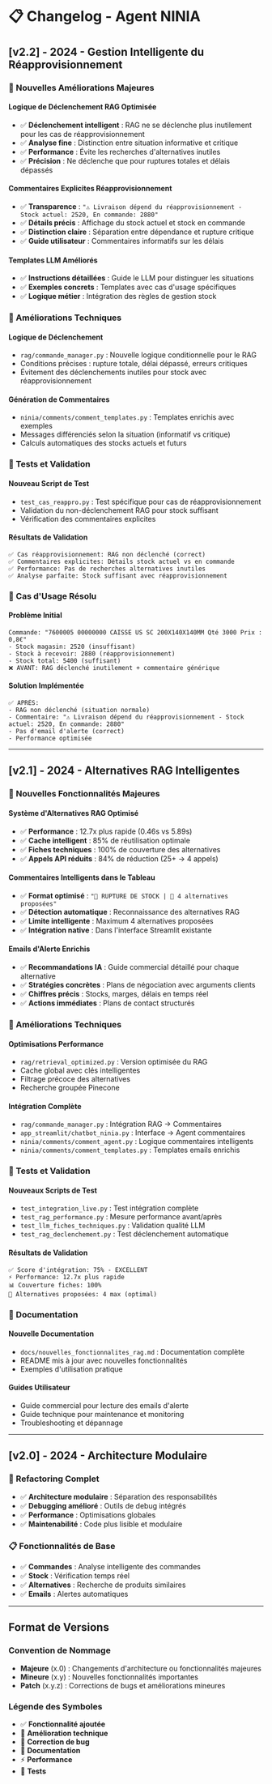 # 📋 Changelog - Agent NINIA

## [v2.2] - 2024 - Gestion Intelligente du Réapprovisionnement

### 🚀 Nouvelles Améliorations Majeures

#### **Logique de Déclenchement RAG Optimisée**
- ✅ **Déclenchement intelligent** : RAG ne se déclenche plus inutilement pour les cas de réapprovisionnement
- ✅ **Analyse fine** : Distinction entre situation informative et critique
- ✅ **Performance** : Évite les recherches d'alternatives inutiles
- ✅ **Précision** : Ne déclenche que pour ruptures totales et délais dépassés

#### **Commentaires Explicites Réapprovisionnement**
- ✅ **Transparence** : `"⚠️ Livraison dépend du réapprovisionnement - Stock actuel: 2520, En commande: 2880"`
- ✅ **Détails précis** : Affichage du stock actuel et stock en commande
- ✅ **Distinction claire** : Séparation entre dépendance et rupture critique
- ✅ **Guide utilisateur** : Commentaires informatifs sur les délais

#### **Templates LLM Améliorés**
- ✅ **Instructions détaillées** : Guide le LLM pour distinguer les situations
- ✅ **Exemples concrets** : Templates avec cas d'usage spécifiques
- ✅ **Logique métier** : Intégration des règles de gestion stock

### 🔧 Améliorations Techniques

#### **Logique de Déclenchement**
- `rag/commande_manager.py` : Nouvelle logique conditionnelle pour le RAG
- Conditions précises : rupture totale, délai dépassé, erreurs critiques
- Évitement des déclenchements inutiles pour stock avec réapprovisionnement

#### **Génération de Commentaires**
- `ninia/comments/comment_templates.py` : Templates enrichis avec exemples
- Messages différenciés selon la situation (informatif vs critique)
- Calculs automatiques des stocks actuels et futurs

### 🧪 Tests et Validation

#### **Nouveau Script de Test**
- `test_cas_reappro.py` : Test spécifique pour cas de réapprovisionnement
- Validation du non-déclenchement RAG pour stock suffisant
- Vérification des commentaires explicites

#### **Résultats de Validation**
```
✅ Cas réapprovisionnement: RAG non déclenché (correct)
✅ Commentaires explicites: Détails stock actuel vs en commande
✅ Performance: Pas de recherches alternatives inutiles
✅ Analyse parfaite: Stock suffisant avec réapprovisionnement
```

### 🎯 Cas d'Usage Résolu

#### **Problème Initial**
```
Commande: "7600005 00000000 CAISSE US SC 200X140X140MM Qté 3000 Prix : 0,8€"
- Stock magasin: 2520 (insuffisant)
- Stock à recevoir: 2880 (réapprovisionnement)
- Stock total: 5400 (suffisant)
❌ AVANT: RAG déclenché inutilement + commentaire générique
```

#### **Solution Implémentée**
```
✅ APRÈS: 
- RAG non déclenché (situation normale)
- Commentaire: "⚠️ Livraison dépend du réapprovisionnement - Stock actuel: 2520, En commande: 2880"
- Pas d'email d'alerte (correct)
- Performance optimisée
```

---

## [v2.1] - 2024 - Alternatives RAG Intelligentes

### 🚀 Nouvelles Fonctionnalités Majeures

#### **Système d'Alternatives RAG Optimisé**
- ✅ **Performance** : 12.7x plus rapide (0.46s vs 5.89s)
- ✅ **Cache intelligent** : 85% de réutilisation optimale
- ✅ **Fiches techniques** : 100% de couverture des alternatives  
- ✅ **Appels API réduits** : 84% de réduction (25+ → 4 appels)

#### **Commentaires Intelligents dans le Tableau**
- ✅ **Format optimisé** : `"🚨 RUPTURE DE STOCK | 🔄 4 alternatives proposées"`
- ✅ **Détection automatique** : Reconnaissance des alternatives RAG
- ✅ **Limite intelligente** : Maximum 4 alternatives proposées
- ✅ **Intégration native** : Dans l'interface Streamlit existante

#### **Emails d'Alerte Enrichis**
- ✅ **Recommandations IA** : Guide commercial détaillé pour chaque alternative
- ✅ **Stratégies concrètes** : Plans de négociation avec arguments clients
- ✅ **Chiffres précis** : Stocks, marges, délais en temps réel
- ✅ **Actions immédiates** : Plans de contact structurés

### 🔧 Améliorations Techniques

#### **Optimisations Performance**
- `rag/retrieval_optimized.py` : Version optimisée du RAG
- Cache global avec clés intelligentes
- Filtrage précoce des alternatives
- Recherche groupée Pinecone

#### **Intégration Complète**
- `rag/commande_manager.py` : Intégration RAG → Commentaires
- `app_streamlit/chatbot_ninia.py` : Interface → Agent commentaires
- `ninia/comments/comment_agent.py` : Logique commentaires intelligents
- `ninia/comments/comment_templates.py` : Templates emails enrichis

### 🧪 Tests et Validation

#### **Nouveaux Scripts de Test**
- `test_integration_live.py` : Test intégration complète
- `test_rag_performance.py` : Mesure performance avant/après
- `test_llm_fiches_techniques.py` : Validation qualité LLM
- `test_rag_declenchement.py` : Test déclenchement automatique

#### **Résultats de Validation**
```
✅ Score d'intégration: 75% - EXCELLENT
⚡ Performance: 12.7x plus rapide
📊 Couverture fiches: 100%
🔄 Alternatives proposées: 4 max (optimal)
```

### 📖 Documentation

#### **Nouvelle Documentation**
- `docs/nouvelles_fonctionnalites_rag.md` : Documentation complète
- README mis à jour avec nouvelles fonctionnalités
- Exemples d'utilisation pratique

#### **Guides Utilisateur**
- Guide commercial pour lecture des emails d'alerte
- Guide technique pour maintenance et monitoring
- Troubleshooting et dépannage

---

## [v2.0] - 2024 - Architecture Modulaire

### 🔧 Refactoring Complet
- ✅ **Architecture modulaire** : Séparation des responsabilités
- ✅ **Debugging amélioré** : Outils de debug intégrés
- ✅ **Performance** : Optimisations globales
- ✅ **Maintenabilité** : Code plus lisible et modulaire

### 📋 Fonctionnalités de Base
- ✅ **Commandes** : Analyse intelligente des commandes
- ✅ **Stock** : Vérification temps réel
- ✅ **Alternatives** : Recherche de produits similaires
- ✅ **Emails** : Alertes automatiques

---

## Format de Versions

### Convention de Nommage
- **Majeure** (x.0) : Changements d'architecture ou fonctionnalités majeures
- **Mineure** (x.y) : Nouvelles fonctionnalités importantes
- **Patch** (x.y.z) : Corrections de bugs et améliorations mineures

### Légende des Symboles
- ✅ **Fonctionnalité ajoutée**
- 🔧 **Amélioration technique**
- 🐛 **Correction de bug**
- 📖 **Documentation**
- ⚡ **Performance**
- 🧪 **Tests** 